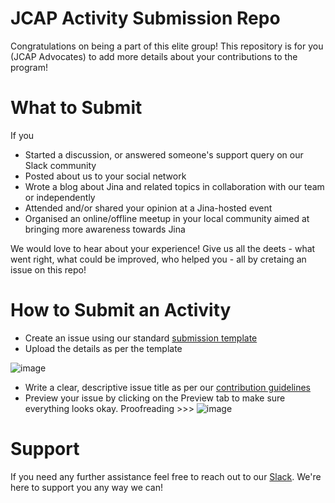 # JCAP Activity Submission Repo
Congratulations on being a part of this elite group! This repository is for you (JCAP Advocates) to add more details about your contributions to the program!

# What to Submit
If you 
- Started a discussion, or answered someone's support query on our Slack community
- Posted about us to your social network 
- Wrote a blog about Jina and related topics in collaboration with our team or independently
- Attended and/or shared your opinion at a Jina-hosted event
- Organised an online/offline meetup in your local community aimed at bringing more awareness towards Jina

We would love to hear about your experience! Give us all the deets - what went right, what could be improved, who helped you - all by cretaing an issue on this repo!

# How to Submit an Activity
* Create an issue using our standard [submission template](https://github.com/jina-ai/jcap/issues/new/choose)
* Upload the details as per the template

![image](https://user-images.githubusercontent.com/70858293/179223459-e1bb4e33-7f81-4e47-8170-e49ca0458c8c.png)
* Write a clear, descriptive issue title as per our [contribution guidelines](https://github.com/jina-ai/jina/blob/master/CONTRIBUTING.md#-naming-conventions)
* Preview your issue by clicking on the Preview tab to make sure everything looks okay. Proofreading >>>
![image](https://user-images.githubusercontent.com/70858293/179224057-0dc4d810-a2cd-400e-b977-2d02e2bef640.png)



# Support
If you need any further assistance feel free to reach out to our [Slack](https://slack.jina.ai). We're here to support you any way we can! 			
				
